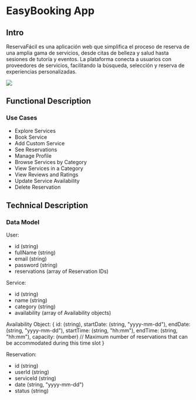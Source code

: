 # EasyBooking  App

## Intro
ReservaFácil es una aplicación web que simplifica el proceso de reserva de una amplia gama de servicios, desde citas de belleza y salud hasta sesiones de tutoría y eventos. La plataforma conecta a usuarios con proveedores de servicios, facilitando la búsqueda, selección y reserva de experiencias personalizadas.

![](https://media1.giphy.com/media/9X6OGGZ2SNyQ8/giphy.gif?cid=ecf05e47yl5pwgnwhcu59k5mv4mzjdn5hs0rrkyh48t7o8bc&ep=v1_gifs_search&rid=giphy.gif&ct=g)

## Functional Description

### Use Cases

- Explore Services
- Book Service
- Add Custom Service
- See Reservations
- Manage Profile
- Browse Services by Category
- View Services in a Category
- View Reviews and Ratings
- Update Service Availability
- Delete Reservation

## Technical Description

### Data Model  

User:
- id (string)
- fullName (string)
- email (string)
- password (string)
- reservations (array of Reservation IDs)

Service:
- id (string)
- name (string)
- category (string)
- availability (array of Availability objects)

Availability Object:
{
  id: (string),
  startDate: (string, "yyyy-mm-dd"),
  endDate: (string, "yyyy-mm-dd"),
  startTime: (string, "hh:mm"),
  endTime: (string, "hh:mm"),
  capacity: (number) // Maximum number of reservations that can be accommodated during this time slot
}

Reservation:
- id (string)
- userId (string)
- serviceId (string)
- date (string, "yyyy-mm-dd")
- status (string)
